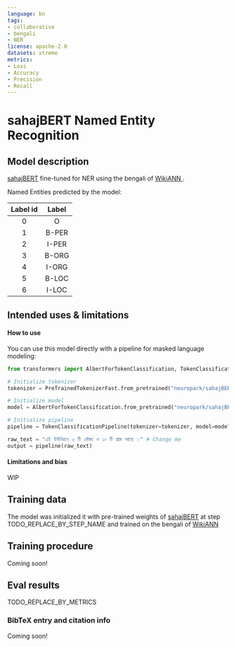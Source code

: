 ```yaml
---
language: bn
tags:
- collaborative
- bengali
- NER
license: apache-2.0
datasets: xtreme 
metrics:
- Loss
- Accuracy
- Precision
- Recall
---
```


# sahajBERT Named Entity Recognition

## Model description

[sahajBERT](https://huggingface.co/neuropark/sahajBERT-NER) fine-tuned for NER using the bengali of [WikiANN ](https://huggingface.co/datasets/wikiann). 

Named Entities predicted by the model:

| Label id | Label |
|:--------:|:----:|
|0 |O|
|1 |B-PER|
|2 |I-PER|
|3 |B-ORG|
|4 |I-ORG|
|5 |B-LOC|
|6 |I-LOC|

## Intended uses & limitations

#### How to use

You can use this model directly with a pipeline for masked language modeling:
```python
from transformers import AlbertForTokenClassification, TokenClassificationPipeline, PreTrainedTokenizerFast

# Initialize tokenizer
tokenizer = PreTrainedTokenizerFast.from_pretrained("neuropark/sahajBERT-NER")

# Initialize model
model = AlbertForTokenClassification.from_pretrained("neuropark/sahajBERT-NER")

# Initialize pipeline
pipeline = TokenClassificationPipeline(tokenizer=tokenizer, model=model)

raw_text = "এই ইউনিয়নে ৩ টি মৌজা ও ১০ টি গ্রাম আছে ।" # Change me
output = pipeline(raw_text)
```

#### Limitations and bias

<!-- Provide examples of latent issues and potential remediations. -->
WIP

## Training data

The model was initialized it with pre-trained weights of [sahajBERT](https://huggingface.co/neuropark/sahajBERT-NER) at step TODO_REPLACE_BY_STEP_NAME and trained on the bengali of [WikiANN ](https://huggingface.co/datasets/wikiann)

## Training procedure

Coming soon! 
<!-- ```bibtex
@inproceedings{...,
  year={2020}
}
``` -->

## Eval results

TODO_REPLACE_BY_METRICS

### BibTeX entry and citation info

Coming soon! 
<!-- ```bibtex
@inproceedings{...,
  year={2020}
}
``` -->